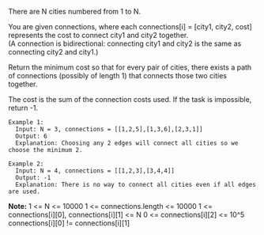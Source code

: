
There are N cities numbered from 1 to N.

You are given connections, where each connections[i] = [city1, city2, cost] represents the cost to connect city1 and city2 together.  
(A connection is bidirectional: connecting city1 and city2 is the same as connecting city2 and city1.)

Return the minimum cost so that for every pair of cities, there exists a path of connections (possibly of length 1) that connects those two cities together.

The cost is the sum of the connection costs used. If the task is impossible, return -1.

``` 
Example 1:
  Input: N = 3, connections = [[1,2,5],[1,3,6],[2,3,1]]
  Output: 6
  Explanation: Choosing any 2 edges will connect all cities so we choose the minimum 2.

Example 2:
  Input: N = 4, connections = [[1,2,3],[3,4,4]]
  Output: -1
  Explanation: There is no way to connect all cities even if all edges are used.
``` 

**Note:**
  1 <= N <= 10000
  1 <= connections.length <= 10000
  1 <= connections[i][0], connections[i][1] <= N
  0 <= connections[i][2] <= 10^5
  connections[i][0] != connections[i][1]
